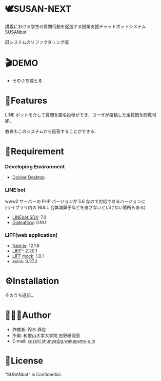# 🕊SUSAN-NEXT

講義における学生の質問行動を促進する授業支援チャットボットシステム SUSANbot

旧システムのリファクタリング版

# 🎬DEMO

- そのうち載せる

# 📝Features

LINE ボットを介して質問を匿名投稿ができ，ユーザが投稿した全質問を閲覧可能．

教員もこのシステムから回答することができる．

# 💫Requirement

### Developing Environment

- [Docker Desktop](https://www.docker.com/products/docker-desktop/)

### LINE bot

www2 サーバーの PHP バージョンが 5.6 なので対応できるバージョンに \
(ライブラリ内の NULL 合体演算子などを直さないといけない箇所もある)

- [LINEbot SDK](https://github.com/line/line-bot-sdk-php): 7.0
- [Dialogflow](https://cloud.google.com/dialogflow/es/docs): 0.19.1

### LIFF(web application)

- [Next.js](https://nextjs.org/): 12.1.6
- [LIFF](https://developers.line.biz/ja/docs/liff/overview/)": 2.20.1
- [LIFF mock](https://github.com/line/liff-mock): 1.0.1
- axios: 0.27.2

# ⚙️Installation

そのうち追記...

# 🙋🏻‍♂️Author

- 作成者: 鈴木 舜也
- 所属: 和歌山大学大学院 吉野研究室
- E-mail: suzuki.shunya@g.wakayama-u.jp

# 🪪License

"SUSANbot" is Confidential.

